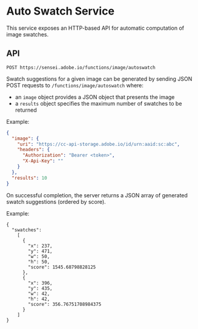 # Auto Swatch Service

This service exposes an HTTP-based API for automatic computation of image swatches.


## API

`POST https://sensei.adobe.io/functions/image/autoswatch`

Swatch suggestions for a given image can be generated by sending JSON POST requests to `/functions/image/autoswatch` where:

* an `image` object provides a JSON object that presents the image
* a `results` object specifies the maximum number of swatches to be returned

Example:

```json
{
  "image": {
    "uri": "https://cc-api-storage.adobe.io/id/urn:aaid:sc:abc",
    "headers": {
      "Authorization": "Bearer <token>",
      "X-Api-Key": ""
    }
  },
  "results": 10
}
```

On successful completion, the server returns a JSON array of generated swatch suggestions (ordered by score).

Example:

```
{
  "swatches":
    [
      {
        "x": 237,
        "y": 471,
        "w": 50,
        "h": 50,
        "score": 1545.68798828125
      },
      {
        "x": 396,
        "y": 435,
        "w": 42,
        "h": 42,
        "score": 356.76751708984375
      }
    ]
}
```
